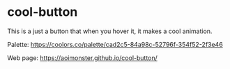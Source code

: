 # cool-button
This is a just a button that when you hover it, it makes a cool animation.

Palette:  https://coolors.co/palette/cad2c5-84a98c-52796f-354f52-2f3e46

Web page: https://aoimonster.github.io/cool-button/
